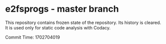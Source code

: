 # e2fsprogs - master branch

This repository contains frozen state of the repository.
Its history is cleared. It is used only for static code
analysis with Codacy.

Commit Time: 1702704019